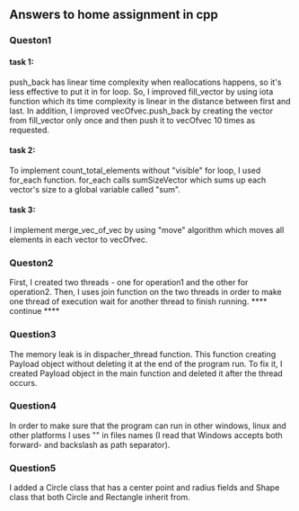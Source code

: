 ## Answers to home assignment in cpp

### Queston1
#### task 1:
push_back has linear time complexity when reallocations happens, so it's less effective to put it in for loop. So, I improved fill_vector by using iota function which its time complexity is linear in the distance between first and last. 
In addition, I improved vecOfvec.push_back by creating the vector from fill_vector only once and then push it to vecOfvec 10 times as requested.
#### task 2:
To implement count_total_elements without "visible" for loop, I used for_each function. for_each calls sumSizeVector which sums up each vector's size to a global variable called "sum".
#### task 3:
I implement merge_vec_of_vec by using "move" algorithm which moves all elements in each vector to vecOfvec.

### Queston2
First, I created two threads - one for operation1 and the other for operation2. Then, I uses join function on the two threads in order to make one thread of execution wait for another thread to finish running. 
**** continue ****

### Question3
The memory leak is in dispacher_thread function. This function creating Payload object without deleting it at the end of the program run. To fix it, I created Payload object in the main function and deleted it after the thread occurs.

### Question4
In order to make sure that the program can run in other windows, linux and other platforms I uses "\" in files names (I read that Windows accepts both forward- and backslash as path separator).

### Question5
I added a Circle class that has a center point and radius fields and Shape class that both Circle and Rectangle inherit from.


